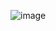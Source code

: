 ![image](https://github.com/user-attachments/assets/1365e141-06f9-453a-886c-3eafdff7151e)


<!---
better-call-phulix/better-call-phulix is a ✨ special ✨ repository because its `README.md` (this file) appears on your GitHub profile.
You can click the Preview link to take a look at your changes.
--->
